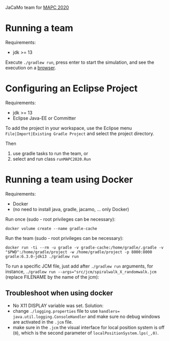 JaCaMo team for [MAPC 2020](https://multiagentcontest.org/2020/)


# Running a team

Requirements:
- jdk >= 13

Execute `./gradlew run`, press enter to start the simulation, and see the execution on a [browser](http://127.0.0.1:8000).


# Configuring an Eclipse Project

Requirements:
- jdk >= 13
- Eclipse Java-EE or Committer

To add the project in your workspace, use the Eclipse menu `File|Import|Existing Gradle Project` and select the project directory.

Then
1. use gradle tasks to run the team, or
2. select and run class `runMAPC2020.Run`

# Running a team using Docker

Requirements:
- Docker
- (no need to install java, gradle, jacamo, ... only Docker)

Run once (sudo - root privileges can be necessary):
```
docker volume create --name gradle-cache
```

Run the team (sudo - root privileges can be necessary):
```
docker run -ti --rm -u gradle -v gradle-cache:/home/gradle/.gradle -v "$PWD":/home/gradle/project -w /home/gradle/project -p 8000:8000 gradle:6.3.0-jdk13 ./gradlew run
```

To run a specific JCM file, just add after `./gradlew run` arguments, for instance, `./gradlew run --args="src/jcm/spiralwalk_X_randomwalk.jcm` (replace FILENAME by the name of the jcm):

## Troubleshoot when using docker

* No X11 DISPLAY variable was set. Solution:
 * change `./logging.properties` file to use `handlers= java.util.logging.ConsoleHandler` and make sure no debug windows are activated in the `.jcm` file.
 * make sure in the `.jcm` the visual interface for local position system is off (`0`), which is the second parameter of `localPositionSystem.lps(_,0)`.
